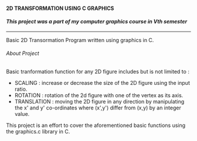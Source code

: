 #### 2D TRANSFORMATION USING C GRAPHICS
#### *This project was a part of my computer graphics course in Vth semester*
----------------------------------------------------------------------------
Basic 2D Transormation Program written using graphics in C.
###### About Project
Basic tranformation function for any 2D figure includes but is not limited to :
-	SCALING : increase or decrease the size of the 2D figure using the input ratio.
- 	ROTATION : rotation of the 2d figure with one of the vertex as its axis.
-	TRANSLATION	: moving the 2D figure in any direction by manipulating the x' and y' co-ordinates where (x',y') differ from (x,y) by an integer value.

This project is an effort to cover the aforementioned basic functions using the 
graphics.c library in C.